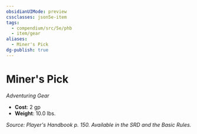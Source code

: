 ```yaml
---
obsidianUIMode: preview
cssclasses: json5e-item
tags:
  - compendium/src/5e/phb
  - item/gear
aliases:
  - Miner's Pick
dg-publish: true
---
```

# Miner's Pick
*Adventuring Gear*  

- **Cost**: 2 gp
- **Weight**: 10.0 lbs.

*Source: Player's Handbook p. 150. Available in the SRD and the Basic Rules.*